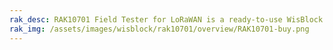```yaml
---
rak_desc: RAK10701 Field Tester for LoRaWAN is a ready-to-use WisBlock Solution. It is a GNSS tracker with touchscreen LCD used for mapping LoRaWAN network. It shows the number of gateways the device can reach as well as other parameters like approximate distance, RSSI, and SNR. 
rak_img: /assets/images/wisblock/rak10701/overview/RAK10701-buy.png
---
```


<rk-redirect to="/Product-Categories/WisBlock/RAK10701/Overview/" />

